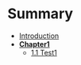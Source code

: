 # Summary

* [Introduction](README.md)
* [**Chapter1**](ch1/README.md)
  * [1.1 Test1](ch1/test1.md)
